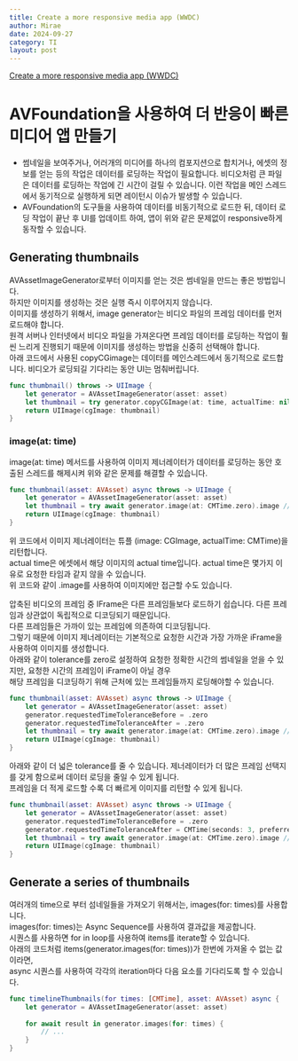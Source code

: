 ```yaml
---
title: Create a more responsive media app (WWDC)
author: Mirae
date: 2024-09-27
category: TI 
layout: post
---
```

[Create a more responsive media app (WWDC)](https://developer.apple.com/videos/play/wwdc2022/110379/?time=249)

# AVFoundation을 사용하여 더 반응이 빠른 미디어 앱 만들기

- 썸네일을 보여주거나, 어러개의 미디어를 하나의 컴포지션으로 합치거나, 에셋의 정보를 얻는 등의 작업은 데이터를 로딩하는 작업이 필요합니다. 비디오처럼 큰 파일은 데이터를 로딩하는 작업에 긴 시간이 걸릴 수 있습니다. 이런 작업을 메인 스레드에서 동기적으로 실행하게 되면 레이턴시 이슈가 발생할 수 있습니다.
- AVFoundation의 도구들을 사용하여 데이터를 비동기적으로 로드한 뒤, 데이터 로딩 작업이 끝난 후 UI를 업데이트 하여, 앱이 위와 같은 문제없이 responsive하게 동작할 수 있습니다.

## Generating thumbnails

AVAssetImageGenerator로부터 이미지를 얻는 것은 썸네일을 만드는 좋은 방법입니다.  
하지만 이미지를 생성하는 것은 실행 즉시 이루어지지 않습니다.  
이미지를 생성하기 위해서, image generator는 비디오 파일의 프레임 데이터를 먼저 로드해야 합니다.  
원격 서버나 인터넷에서 비디오 파일을 가져온다면 프레임 데이터를 로딩하는 작업이 훨씬 느리게 진행되기 때문에 이미지를 생성하는 방법을 신중히 선택해야 합니다.  
아래 코드에서 사용된 copyCGimage는 데이터를 메인스레드에서 동기적으로 로드합니다. 비디오가 로딩되길 기다리는 동안 UI는 멈춰버립니다.  

```swift
func thumbnail() throws -> UIImage {
    let generator = AVAssetImageGenerator(asset: asset)
    let thumbnail = try generator.copyCGImage(at: time, actualTime: nil)
    return UIImage(cgImage: thumbnail)
}
```

### image(at: time)
image(at: time) 메서드를 사용하여 이미지 제너레이터가 데이터를 로딩하는 동안 호출된 스레드를 해제시켜 위와 같은 문제를 해결할 수 있습니다.  

```swift
func thumbnail(asset: AVAsset) async throws -> UIImage {
    let generator = AVAssetImageGenerator(asset: asset)
    let thumbnail = try await generator.image(at: CMTime.zero).image // time 설정 필요
    return UIImage(cgImage: thumbnail)
}
```  

위 코드에서 이미지 제너레이터는 튜플 (image: CGImage, actualTime: CMTime)을 리턴합니다.  
actual time은 에셋에서 해당 이미지의 actual time입니다. actual time은 몇가지 이유로 요청한 타임과 같지 않을 수 있습니다.  
위 코드와 같이 .image를 사용하여 이미지에만 접근할 수도 있습니다.  
  
압축된 비디오의 프레임 중 IFrame은 다른 프레임들보다 로드하기 쉽습니다. 다른 프레임과 상관없이 독립적으로 디코딩되기 때문입니다.  
다른 프레임들은 가까이 있는 프레임에 의존하여 디코딩됩니다.   
그렇기 때문에 이미지 제너레이터는 기본적으로 요청한 시간과 가장 가까운 iFrame을 사용하여 이미지를 생성합니다.  
아래와 같이 tolerance를 zero로 설정하여 요청한 정확한 시간의 썸네일을 얻을 수 있지만, 요청한 시간의 프레임이 iFrame이 아닐 경우  
해당 프레임을 디코딩하기 위해 근처에 있는 프레임들까지 로딩해야할 수 있습니다.  

```swift
func thumbnail(asset: AVAsset) async throws -> UIImage {
    let generator = AVAssetImageGenerator(asset: asset)
    generator.requestedTimeToleranceBefore = .zero
    generator.requestedTimeToleranceAfter = .zero
    let thumbnail = try await generator.image(at: CMTime.zero).image // time 설정 필요
    return UIImage(cgImage: thumbnail)
}
```  
  
아래와 같이 더 넓은 tolerance를 줄 수 있습니다. 제너레이터가 더 많은 프레임 선택지를 갖게 함으로써 데이터 로딩을 줄일 수 있게 됩니다.  
프레임을 더 적게 로드할 수록 더 빠르게 이미지를 리턴할 수 있게 됩니다.  

```swift
func thumbnail(asset: AVAsset) async throws -> UIImage {
    let generator = AVAssetImageGenerator(asset: asset)
    generator.requestedTimeToleranceBefore = .zero
    generator.requestedTimeToleranceAfter = CMTime(seconds: 3, preferredTimescale: 600)
    let thumbnail = try await generator.image(at: CMTime.zero).image // time 설정 필요
    return UIImage(cgImage: thumbnail)
}
```

## Generate a series of thumbnails

여러개의 time으로 부터 섬네일들을 가져오기 위해서는, images(for: times)를 사용합니다.  
images(for: times)는 Async Sequence를 사용하여 결과값을 제공합니다.  
시퀀스를 사용하면 for in loop를 사용하여 items를 iterate할 수 있습니다.  
아래의 코드처럼 items(generator.images(for: times))가 한번에 가져올 수 없는 값이라면,  
async 시퀀스를 사용하여 각각의 iteration마다 다음 요소를 기다리도록 할 수 있습니다.  


```swift
func timelineThumbnails(for times: [CMTime], asset: AVAsset) async {
    let generator = AVAssetImageGenerator(asset: asset)
    
    for await result in generator.images(for: times) {
        // ...
    }
}
```

